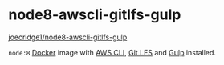 # node8-awscli-gitlfs-gulp

[joecridge1/node8-awscli-gitlfs-gulp][repo]

`node:8` [Docker][] image with [AWS CLI][], [Git LFS][] and [Gulp][] installed.

[AWS CLI]: https://aws.amazon.com/cli/
[Docker]: https://www.docker.com/
[Git LFS]: https://git-lfs.github.com/
[Gulp]: https://gulpjs.com/
[repo]: https://hub.docker.com/r/joecridge1/node8-awscli-gitlfs-gulp/
